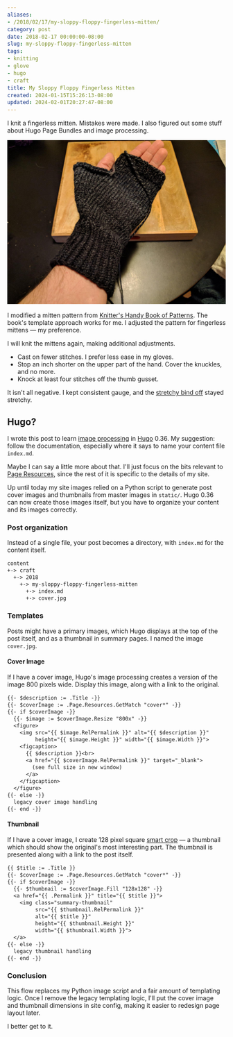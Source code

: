 ```yaml
---
aliases:
- /2018/02/17/my-sloppy-floppy-fingerless-mitten/
category: post
date: 2018-02-17 00:00:00-08:00
slug: my-sloppy-floppy-fingerless-mitten
tags:
- knitting
- glove
- hugo
- craft
title: My Sloppy Floppy Fingerless Mitten
created: 2024-01-15T15:26:13-08:00
updated: 2024-02-01T20:27:47-08:00
---
```


I knit a fingerless mitten. Mistakes were made. I also figured out some stuff about Hugo Page Bundles and image processing.

<!--more-->

![attachments/img/2018/cover-2018-02-17.jpg](../../../attachments/img/2018/cover-2018-02-17.jpg)

I modified a mitten pattern from [Knitter's Handy Book of Patterns](https://www.goodreads.com/book/show/85015.Knitters_Handy_Book_Of_Patterns?from_search=true). The book's template approach works for me. I adjusted the pattern for fingerless mittens — my preference.

I will knit the mittens again, making additional adjustments.

* Cast on fewer stitches. I prefer less ease in my gloves.
* Stop an inch shorter on the upper part of the hand. Cover the knuckles, and no more.
* Knock at least four stitches off the thumb gusset.

It isn't all negative. I kept consistent gauge, and the [stretchy bind off](https://www.thespruce.com/stretchy-bind-off-stich-knitting-tutorial-2115677) stayed stretchy.

## Hugo?

I wrote this post to learn [image processing](https://gohugo.io/content-management/image-processing/) in [Hugo](../../../card/Hugo.md) 0.36. My suggestion: follow the documentation, especially where it says to name your content file `index.md`.

Maybe I can say a little more about that. I'll just focus on the bits relevant to [Page Resources](https://gohugo.io/content-management/page-resources/), since the rest of it is specific to the details of my site.

Up until today my site images relied on a Python script to generate post cover images and thumbnails from master images in `static/`. Hugo 0.36 can now create those images itself, but you have to organize your content and its images correctly.

### Post organization

Instead of a single file, your post becomes a directory, with `index.md` for the content itself.

````
content
+-> craft
  +-> 2018
    +-> my-sloppy-floppy-fingerless-mitten
      +-> index.md
      +-> cover.jpg
````

### Templates

Posts might have a primary images, which Hugo displays at the top of the post itself, and as a thumbnail in summary pages. I named the image `cover.jpg`.

#### Cover Image

If I have a cover image, Hugo's image processing creates a version of the image 800 pixels wide. Display this image, along with a link to the original.

````
{{- $description := .Title -}}
{{- $coverImage := .Page.Resources.GetMatch "cover*" -}}
{{- if $coverImage -}}
  {{- $image := $coverImage.Resize "800x" -}}
  <figure>
    <img src="{{ $image.RelPermalink }}" alt="{{ $description }}"
         height="{{ $image.Height }}" width="{{ $image.Width }}">
    <figcaption>
      {{ $description }}<br>
      <a href="{{ $coverImage.RelPermalink }}" target="_blank">
        (see full size in new window)
      </a>
    </figcaption>
  </figure>
{{- else -}}
  legacy cover image handling
{{- end -}}
````

#### Thumbnail

If I have a cover image, I create 128 pixel square [smart crop](https://gohugo.io/content-management/image-processing/#smart-cropping-of-images) — a thumbnail which should show the original's most interesting part. The thumbnail is presented along with a link to the post itself.

````
{{ $title := .Title }}
{{- $coverImage := .Page.Resources.GetMatch "cover*" -}}
{{- if $coverImage -}}
  {{- $thumbnail := $coverImage.Fill "128x128" -}}
  <a href="{{ .Permalink }}" title="{{ $title }}">
    <img class="summary-thumbnail"
         src="{{ $thumbnail.RelPermalink }}"
         alt="{{ $title }}"
         height="{{ $thumbnail.Height }}"
         width="{{ $thumbnail.Width }}">
  </a>
{{- else -}}
  legacy thumbnail handling
{{- end -}}
````

### Conclusion

This flow replaces my Python image script and a fair amount of templating logic. Once I remove the legacy templating logic, I'll put the cover image and thumbnail dimensions in site config, making it easier to redesign page layout later.

I better get to it.
